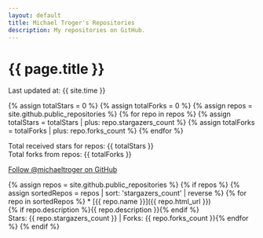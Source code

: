 ```yaml
---
layout: default
title: Michael Troger's Repositories
description: My repositories on GitHub.
---
```

# {{ page.title }}
Last updated at: {{ site.time }}

{% assign totalStars = 0 %}
{% assign totalForks = 0 %}
{% assign repos = site.github.public_repositories %}
{% for repo in repos %}
  {% assign totalStars = totalStars | plus: repo.stargazers_count %}
  {% assign totalForks = totalForks | plus: repo.forks_count %}
{% endfor %}

Total received stars for repos: {{ totalStars }}  
Total forks from repos: {{ totalForks }}

[Follow @michaeltroger on GitHub](https://github.com/michaeltroger)

{% assign repos = site.github.public_repositories %}
{% if repos %}
  {% assign sortedRepos = repos | sort: 'stargazers_count' | reverse %}
  {% for repo in sortedRepos %}
    * [{{ repo.name }}]({{ repo.html_url }})  
      {% if repo.description %}{{ repo.description }}{% endif %}  
      Stars: {{ repo.stargazers_count }} | Forks: {{ repo.forks_count }}{% endfor %}
{% endif %}
